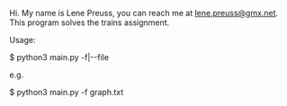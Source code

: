 Hi. My name is Lene Preuss, you can reach me at lene.preuss@gmx.net. This program solves the trains assignment.

Usage:

$ python3 main.py -f|--file <graph definition file>

e.g.

$ python3 main.py -f graph.txt



